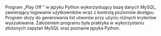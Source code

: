 Program „Play Off ” w języku Python wykorzystujący bazę danych MySQL, zawierający logowanie użytkowników wraz z kontrolą poziomów dostępu. Program służy do generowania list utworów przy użyciu różnych kryteriów wyszukiwania. Założeniem programu była praktyka w wykorzystaniu złożonych zapytań MySQL oraz poznanie języka Python.
